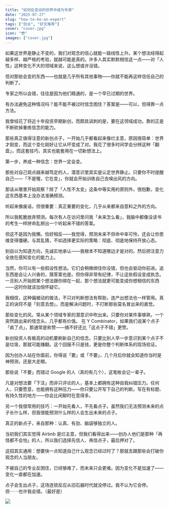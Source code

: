 ```yaml
---
title: "如何在变动的世界中成为专家"
date: "2025-07-27"
slug: "how-to-be-an-expert"
tags: ["创业", "好文推荐"]
cover: "cover.jpg"
icon: "😎"
images: ["cover.jpg"]
---
```

如果这世界是静止不变的，我们对观念的信心就能一路线性上升。某个想法经得起越多样、越严格的考验，就越可能是真的。许多人其实默默相信这一点——对「人性」这种变化不大的领域来说，这么想或许没错。



但对那些会变的东西——也就是几乎所有其他事物——你就不能再这样信任自己的判断了。



专家之所以会错，往往是因为他们精通的，是一个早已过期的世界。



有办法避免这种情况吗？能不能不被过时信念困住？答案是——可以，但得靠一点方法。



我曾经花了将近十年投资早期新创，而颇具讽刺的是，要在这领域成功，靠的正是不断砍掉重练信念的能力。



那些真正值得注意的新创点子，一开始几乎都看起来像烂主意，原因很简单：世界才刚变，而这个变化刚好让它从坏变成了对。我花了很多时间学会分辨这种「翻盘」，而这套技巧，其实也能套用在一切新想法上。



第一步，养成一种信念：世界一定会变。



那些对自己观点越来越笃定的人，潜意识里其实是认定世界静止。只要你不时提醒自己——「不是喔，它在变」，你就会开始训练自己去嗅出风的方向。



那该从哪里开始观察？除了「人性不太变」这条中等实用的原则外，很抱歉，变化这东西基本上没办法准确预测。



听起来像废话，但很重要：真正重要的变化，几乎从来都来自意料之外的方向。



所以我乾脆放弃预测。每次有人在访问里问我「未来怎么看」，我脑中都像没读书的考生一样拼命乱掰出一个听起来不错的答案。



但这不是因为我懒。恰好相反——我觉得，预测未来不但命中率可怜，还会让你思维变得僵硬。与其乱猜，不如选择更实际的策略：彻底、彻底地保持开放心态。



别自以为知道方向，先诚实地承认——我根本不知道哪边才是对的。然后把注意力全放在感知变化的能力上。



当然，你可以有一些假设性想法。它们会稍微绑住你没错，但也会驱动你前进。追东西是会让人兴奋的，猜答案也是。但你得非常有纪律，不让这些假设变成执念。
一旦别人开始把某个想法跟你绑在一起，那个想法就更可能变成你想相信的东西——这时你就该加倍怀疑它。



我相信，这种偏被动的做法，不只对判断想法有帮助，连产出想法也一样管用。真正的诀窍不是「刻意去想」，而是解决问题时，不打断那些莫名冒出来的直觉。



那些变化的风，常从某个领域专家的潜意识中吹出来。只要你对某件事够熟，一个突然跳出来的怪念头，几乎都有价值。
在 Y Combinator，如果我们说某个点子「疯了点」，那通常是称赞——搞不好还比「这点子不错」更赞。



新创投资人有极高的动机要刷新自己的信念。只要比别人早一步意识到某个点子不是垃圾，那就可能赚翻。这个回报不只是钱，更是你整个判断体系的现场验证。



因为创办人站在你面前，你得说「要」或「不要」，几个月后你就会知道你当时是神预测，还是大走眼。



那些说「不要」而错过 Google 的人（真的有几个），这笔帐会记一辈子。



凡是对想法要「下注」而非只评论的人，基本上都拥有这种自我纠错压力。任何人，只要愿意，也能拥有这种压力——你只要公开写下自己的判断。写在有标题、有持久性的地方——你会比闲聊时在意得多。



另一个我很常用的技巧：一开始先看人，不先看点子。虽然我们无法预测未来的点子长什么样，但我很能预测什么样的人会生出未来的点子。



真正的新点子，来自那种：认真、有劲、脑袋够独立的人。



当初我们其实觉得 Airbnb 是烂主意，但我们看得出来——创办人他们是那种「再怪都不会怕」的人，所以我们选择先信人、再信点子，最后押对了。



这招其实通用：想要快一点知道自己什么观念已经过时了？那就去跟那些会打破你观念的人当朋友。



不被自己的专业反困住，已经够难了，而未来只会更难。因为变化不是加速了——变化一直都在加速。



点子会生出点子，这场连锁反应从旧石器时代就没停过。我不认为它会停。
但⋯⋯也许我会错。（最好是）




![](https://prod-files-secure.s3.us-west-2.amazonaws.com/112d0858-5090-4d34-a606-b75eb8d65fd2/46476355-9cf3-4e99-9b7a-3531bc426380/1000202064.png?X-Amz-Algorithm=AWS4-HMAC-SHA256&X-Amz-Content-Sha256=UNSIGNED-PAYLOAD&X-Amz-Credential=ASIAZI2LB4663E42LIUY%2F20250821%2Fus-west-2%2Fs3%2Faws4_request&X-Amz-Date=20250821T103749Z&X-Amz-Expires=3600&X-Amz-Security-Token=IQoJb3JpZ2luX2VjEKL%2F%2F%2F%2F%2F%2F%2F%2F%2F%2FwEaCXVzLXdlc3QtMiJHMEUCIBzTx%2FO6dYMqkrDP2ChbrA48y8TxjZ9Ra2UsB7nQuKHVAiEApB4W%2FhTsNVrzldMlSu6144U2iJ9dmlIAoStcFSg4QQQqiAQI6%2F%2F%2F%2F%2F%2F%2F%2F%2F%2F%2FARAAGgw2Mzc0MjMxODM4MDUiDGQ3fb4KZAEO41uNBSrcA%2FvYbPrpblIUrE48eyh6cjJi%2BpdtgRWEdosg8EIejUcBQUFX0qG9wmmd1KasVwZ1iJMhqSpdIMfPIFTGnoZKcf%2FGOgtyqHa8ydq7C9u6uTL4H8dKp0edjog%2B5sMnYeVZcq9Gfp2xeBrt5SnKsxeD242Q3J345jWL8tv%2BdBFFAofH2%2FIVa8C9NS5u3%2BmXfc41IZXbMb64FhqL7nnsq3TqNbM90D4v0pRO9DK7HiZ5v%2FUcZz8DGRrP8l7uyMtdFh%2FFe4FJQos9HT6L6Gz1%2FeCX%2BlgR%2BZON0C3wOJhBwhrFBWy4lYn%2FluSODXjAS0ysoPMdiQ6I1evnYHi%2Fo4Unr4Upbg%2BDoX2TWaR8BtTIkPT9EBqmF7T7knGrcRhjvYvX2iZufQgx4JujuniLz8XasmoHH0dYKvUl4nfVX1dUlZcG34Kxa%2BR3CHL5AbL%2F8GBTKrhfmN5Y73g2UJcwixMtE3LGJ%2F%2Flac%2BbJCrRsXWPdpI7dYO3TGEPFc3ugtmjvBCMQ1meVGPuD1uK12IjJL%2B0MloHu6p4OXSw9XF2YjF9gzssSh%2Fu3%2FuVMwmot6kzt8qCj2zKVTbOJqBzewZqeO%2FEVt5KigAc0ucVSwVrwZwrc76hXJywq1u1jy9yAyHxfti0MOPim8UGOqUBSiKSrNkq7%2BxHh9gkve4LqBP%2F3ZjXo47rp0bjP04MItTMH3grQbfN%2BI%2FcQcqRq0JCzUS8oOZwhJ%2BL%2FUyaaGQUIiB0I0wfDaZm2XWbv%2F0c%2F0XyzbLB5jqiCcKdRyqMD91tQK0Iex%2Fu6EflRGn932x5iYr2ey61uVQP7Wfhb67UgSXFriUnCEL5O8Dgdy5idhHA2oPAjgU850bLpVTulPaCEUid%2BHus&X-Amz-Signature=dc8e7209aa95f9eeb042f6013b98e93b8f0e6cf992542c6202fb239201fa2f19&X-Amz-SignedHeaders=host&x-amz-checksum-mode=ENABLED&x-id=GetObject)

